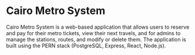# Cairo Metro System
Cairo Metro System is a web-based application that allows users to reserve and pay for their metro tickets, view their next travels, and for admins to manage the stations, routes, and modify or delete them. The application is built using the PERN stack (PostgreSQL, Express, React, Node.js).
